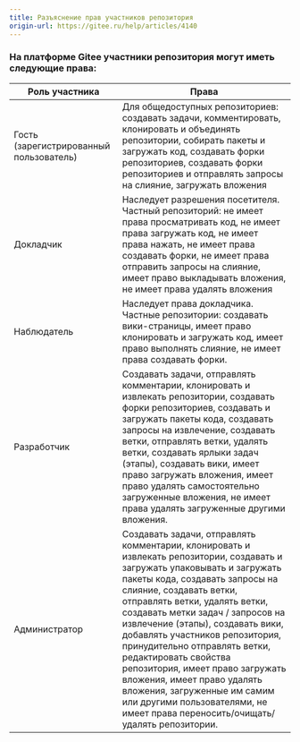 ```yaml
---
title: Разъяснение прав участников репозитория
origin-url: https://gitee.ru/help/articles/4140
---
```


### **На платформе Gitee участники репозитория могут иметь следующие права:**

| Роль участника | Права |
|----------|------------------------------------------------------------------------------------------------------------------------------------------------------------------|
| Гость (зарегистрированный пользователь) | Для общедоступных репозиториев: создавать задачи, комментировать, клонировать и объединять репозитории, собирать пакеты и загружать код, создавать форки репозиториев, создавать форки репозиториев и отправлять запросы на слияние, загружать вложения |
| Докладчик| Наследует разрешения посетителя. Частный репозиторий: не имеет права просматривать код, не имеет права загружать код, не имеет права  нажать, не имеет права  создавать форки, не имеет права  отправить запросы на слияние, имеет право выкладывать вложения, не имеет права удалять вложения |
| Наблюдатель| Наследует права докладчика. Частные репозитории: создавать вики-страницы, имеет право клонировать и загружать код, имеет право выполнять слияние, не имеет права создавать форки. |
| Разработчик | Создавать задачи, отправлять комментарии, клонировать и извлекать репозитории, создавать форки репозиториев, создавать и загружать пакеты кода, создавать запросы на извлечение, создавать ветки, отправлять ветки, удалять ветки, создавать ярлыки задач (этапы), создавать вики, имеет право загружать вложения, имеет право удалять самостоятельно загруженные вложения, не имеет права удалять загруженные другими вложения.
| Администратор | Создавать задачи, отправлять комментарии, клонировать и извлекать репозитории, создавать и загружать упаковывать и загружать пакеты кода, создавать запросы на слияние, создавать ветки, отправлять ветки, удалять ветки, создавать метки задач / запросов на извлечение (этапы), создавать вики, добавлять участников репозитория, принудительно отправлять ветки, редактировать свойства репозитория, имеет право загружать вложения, имеет право удалять вложения, загруженные им самим или другими пользователями, не имеет права переносить/очищать/удалять репозитории. |